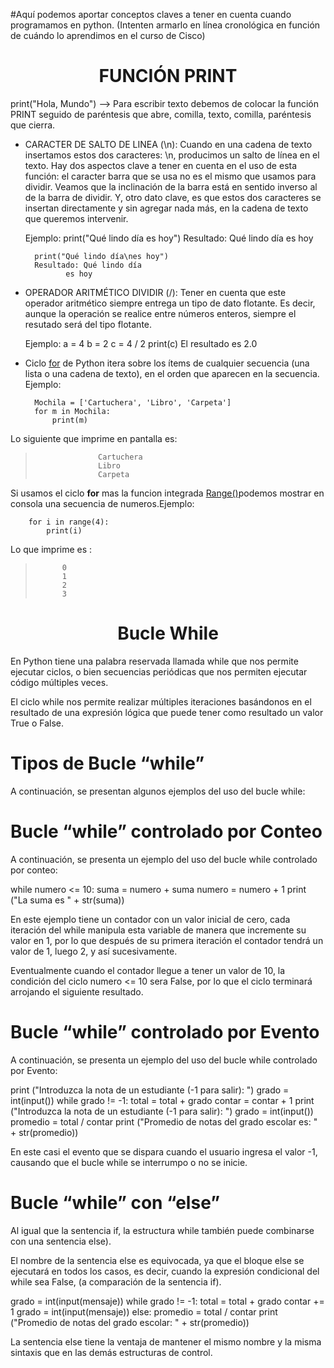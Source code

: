 #Aquí podemos aportar conceptos claves a tener en cuenta cuando programamos en python. (Intenten armarlo en línea cronológica en función de cuándo lo aprendimos en el curso de Cisco)



<h1 align="center">FUNCIÓN PRINT</h1>

print("Hola, Mundo") --> Para escribir texto debemos de colocar la función PRINT seguido de paréntesis que abre, comilla, texto, comilla, paréntesis que cierra.




- CARACTER DE SALTO DE LINEA (\n): Cuando en una cadena de texto insertamos estos dos caracteres: \n, producimos un salto de línea en el texto. Hay dos aspectos clave a tener en cuenta en el uso de esta función: el caracter barra que se usa no es el mismo que usamos para dividir. Veamos que la inclinación de la barra está en sentido inverso al de la barra de dividir. Y, otro dato clave, es que estos dos caracteres se insertan directamente y sin agregar nada más, en la cadena de texto que queremos intervenir.

	Ejemplo: 
		print("Qué lindo día es hoy")
		Resultado: Qué lindo día es hoy
		
		print("Qué lindo día\nes hoy")
		Resultado: Qué lindo día
			   es hoy




- OPERADOR ARITMÉTICO DIVIDIR (/): Tener en cuenta que este operador aritmético siempre entrega un tipo de dato flotante. Es decir, aunque la operación se realice entre números enteros, siempre el resutado será del tipo flotante. 
		
	Ejemplo: 
		a = 4
		b = 2
		c = 4 / 2
		print(c)
		El resultado es 2.0




- Ciclo <a href="https://docs.python.org/es/3/tutorial/controlflow.html#for-statements">for</a> de Python itera sobre los ítems de cualquier secuencia (una lista o una cadena de texto), en el orden que aparecen en la secuencia. 	Ejemplo:
					
		Mochila = ['Cartuchera', 'Libro', 'Carpeta']
		for m in Mochila:
			print(m)
	
Lo siguiente que imprime en pantalla es:
>					Cartuchera
>					Libro
>					Carpeta
					
Si usamos el ciclo **for** mas la funcion integrada <a href="https://docs.python.org/es/3/library/stdtypes.html#range">Range()</a>podemos mostrar en consola una secuencia de numeros.Ejemplo:

		for i in range(4):			
			print(i)

Lo que imprime es :
>			0
>			1
>			2
>			3
			
			
<h1 align="center">Bucle While</h1>
En Python tiene una palabra reservada llamada while que nos permite ejecutar ciclos, o bien secuencias periódicas que nos permiten ejecutar código múltiples veces.

El ciclo while nos permite realizar múltiples iteraciones basándonos en el resultado de una expresión lógica que puede tener como resultado un valor True o False.

# Tipos de Bucle “while”
A continuación, se presentan algunos ejemplos del uso del bucle while:

# Bucle “while” controlado por Conteo
A continuación, se presenta un ejemplo del uso del bucle while controlado por conteo:

while numero <= 10:
    suma = numero + suma
    numero = numero + 1
print ("La suma es " + str(suma))


En este ejemplo tiene un contador con un valor inicial de cero, cada iteración del while manipula esta variable de manera que incremente su valor en 1, por lo que después de su primera iteración el contador tendrá un valor de 1, luego 2, y así sucesivamente.

Eventualmente cuando el contador llegue a tener un valor de 10, la condición del ciclo numero <= 10 sera False, por lo que el ciclo terminará arrojando el siguiente resultado.

# Bucle “while” controlado por Evento
A continuación, se presenta un ejemplo del uso del bucle while controlado por Evento:

print ("Introduzca la nota de un estudiante (-1 para salir): ")
grado = int(input())
while grado != -1:
    total = total + grado
    contar = contar + 1
    print ("Introduzca la nota de un estudiante (-1 para salir): ")
    grado = int(input())
promedio = total / contar
print ("Promedio de notas del grado escolar es: " + str(promedio))


En este casi el evento que se dispara cuando el usuario ingresa el valor -1, causando que el bucle while se interrumpo o no se inicie.

# Bucle “while” con “else”
Al igual que la sentencia if, la estructura while también puede combinarse con una sentencia else).

El nombre de la sentencia else es equivocada, ya que el bloque else se ejecutará en todos los casos, es decir, cuando la expresión condicional del while sea False, (a comparación de la sentencia if).


grado = int(input(mensaje))
while grado != -1:
    total = total + grado
    contar += 1
    grado = int(input(mensaje))
else:
    promedio = total / contar
    print ("Promedio de notas del grado escolar: " + str(promedio))


La sentencia else tiene la ventaja de mantener el mismo nombre y la misma sintaxis que en las demás estructuras de control.


